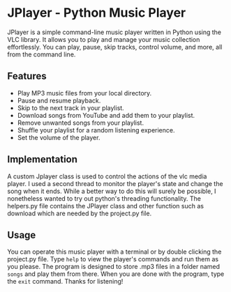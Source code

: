 # JPlayer - Python Music Player

JPlayer is a simple command-line music player written in Python using the VLC library. It allows you to play and manage your music collection effortlessly. You can play, pause, skip tracks, control volume, and more, all from the command line.

## Features

- Play MP3 music files from your local directory.
- Pause and resume playback.
- Skip to the next track in your playlist.
- Download songs from YouTube and add them to your playlist.
- Remove unwanted songs from your playlist.
- Shuffle your playlist for a random listening experience.
- Set the volume of the player.

## Implementation

A custom Jplayer class is used to control the actions of the vlc media player. I used a second thread to monitor the player's state and change the song when it ends. While a better way to do this will surely be possible, I nonetheless wanted to try out python's threading functionality. The helpers.py file contains the JPlayer class and other function such as download which are needed by the project.py file.

## Usage

You can operate this music player with a terminal or by double clicking the project.py file. Type `help` to view the player's commands and run them as you please. The program is designed to store .mp3 files in a folder named `songs` and play them from there. When you are done with the program, type the `exit` command. Thanks for listening!
